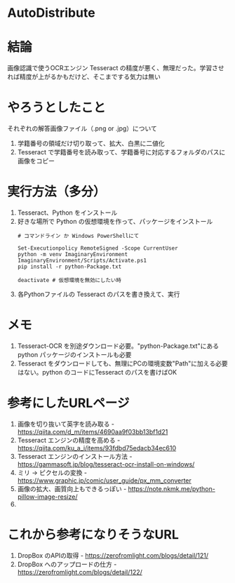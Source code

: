 # AutoDistribute

# 結論
画像認識で使うOCRエンジン Tesseract の精度が悪く、無理だった。学習させれば精度が上がるかもだけど、そこまでする気力は無い
# やろうとしたこと
それぞれの解答画像ファイル（.png or .jpg）について
1. 学籍番号の領域だけ切り取って、拡大、白黒に二値化
2. Tesseract で学籍番号を読み取って、学籍番号に対応するフォルダのパスに画像をコピー

# 実行方法（多分）
1. Tesseract、Python をインストール
2. 好きな場所で Python の仮想環境を作って、パッケージをインストール
    ```
    # コマンドライン か Windows PowerShellにて
    
    Set-Executionpolicy RemoteSigned -Scope CurrentUser 
    python -m venv ImaginaryEnvironment
    ImaginaryEnvironment/Scripts/Activate.ps1
    pip install -r python-Package.txt

    deactivate # 仮想環境を無効にしたい時
    ```
3. 各Pythonファイルの Tesseract のパスを書き換えて、実行

# メモ
1. Tesseract-OCR を別途ダウンロード必要。"python-Package.txt"にある python パッケージのインストールも必要
2. Tesseract をダウンロードしても、無理にPCの環境変数"Path"に加える必要はない。python のコードにTesseract のパスを書けばOK

# 参考にしたURLページ
1. 画像を切り抜いて英字を読み取る - https://qiita.com/d_m/items/4690aa9f03bb13bf1d21
2. Tesseract エンジンの精度を高める - https://qiita.com/ku_a_i/items/93fdbd75edacb34ec610
3. Tesseract エンジンのインストール方法 - https://gammasoft.jp/blog/tesseract-ocr-install-on-windows/
4. ミリ → ピクセルの変換 - https://www.graphic.jp/comic/user_guide/px_mm_converter
5. 画像の拡大、画質向上もできるっぽい - https://note.nkmk.me/python-pillow-image-resize/
6. 

# これから参考になりそうなURL
1. DropBox のAPIの取得 - https://zerofromlight.com/blogs/detail/121/
2. DropBox へのアップロードの仕方 - https://zerofromlight.com/blogs/detail/122/ 
